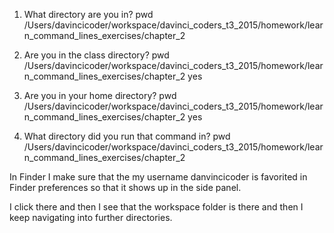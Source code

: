 1) What directory are you in?
pwd
/Users/davincicoder/workspace/davinci_coders_t3_2015/homework/learn_command_lines_exercises/chapter_2



2) Are you in the class directory?
pwd 
/Users/davincicoder/workspace/davinci_coders_t3_2015/homework/learn_command_lines_exercises/chapter_2
 yes
 
3) Are you in your home directory?
pwd 
/Users/davincicoder/workspace/davinci_coders_t3_2015/homework/learn_command_lines_exercises/chapter_2
yes

4) What directory did you run that command in?
pwd 
/Users/davincicoder/workspace/davinci_coders_t3_2015/homework/learn_command_lines_exercises/chapter_2


In Finder I make sure that the my username danvincicoder
is favorited in Finder preferences so that it shows up in the side panel. 

I click there and then I see that the workspace folder is there
and then I keep navigating into further directories. 
